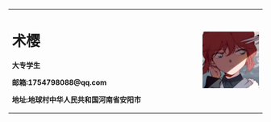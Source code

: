 <table border="0">
  <tr>
    <td width="75%">
      <h1>术樱</h1>
      <p><b>大专学生</p></b>
      <p><b>邮箱:1754798088@qq.com</p></b>
      <p><b>地址:地球村中华人民共和国河南省安阳市</p></b>
    </td>
    <td width="25%">
      <img src="/main.jpg">
    </td>
  </tr>
</table>
